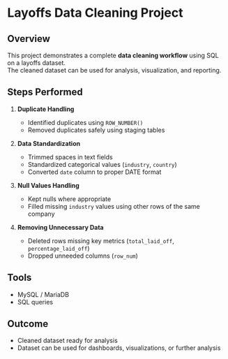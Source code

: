 # Layoffs Data Cleaning Project

## Overview
This project demonstrates a complete **data cleaning workflow** using SQL on a layoffs dataset.  
The cleaned dataset can be used for analysis, visualization, and reporting.

## Steps Performed

1. **Duplicate Handling**  
   - Identified duplicates using `ROW_NUMBER()`  
   - Removed duplicates safely using staging tables

2. **Data Standardization**  
   - Trimmed spaces in text fields  
   - Standardized categorical values (`industry`, `country`)  
   - Converted `date` column to proper DATE format

3. **Null Values Handling**  
   - Kept nulls where appropriate  
   - Filled missing `industry` values using other rows of the same company

4. **Removing Unnecessary Data**  
   - Deleted rows missing key metrics (`total_laid_off`, `percentage_laid_off`)  
   - Dropped unneeded columns (`row_num`)

## Tools
- MySQL / MariaDB  
- SQL queries  


## Outcome
- Cleaned dataset ready for analysis  
- Dataset can be used for dashboards, visualizations, or further analysis

